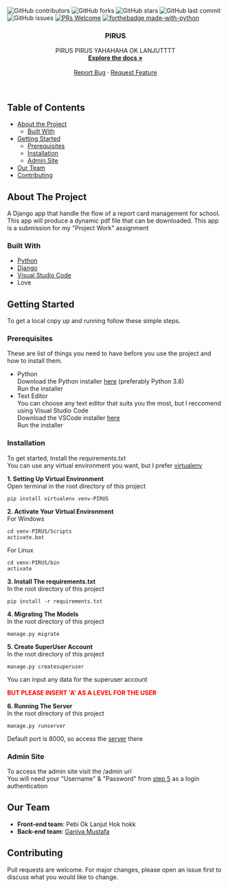 
![GitHub contributors](https://img.shields.io/github/contributors/GaniyaMustafa/PIRUS)
![GitHub forks](https://img.shields.io/github/forks/GaniyaMustafa/PIRUS?style=social)
![GitHub stars](https://img.shields.io/github/stars/GaniyaMustafa/PIRUS?style=social)
![GitHub last commit](https://img.shields.io/github/last-commit/GaniyaMustafa/PIRUS)
![GitHub issues](https://img.shields.io/github/issues/GaniyaMustafa/PIRUS)
[![PRs Welcome](https://img.shields.io/badge/PRs-welcome-brightgreen.svg?style=flat-square)](http://makeapullrequest.com)
[![forthebadge made-with-python](http://ForTheBadge.com/images/badges/made-with-python.svg)](https://www.python.org/)

<p align="center">
  <h3 align="center">PIRUS</h3>

  <p align="center">
    PIRUS PIRUS YAHAHAHA OK LANJUTTTT
    <br />
    <a href="https://github.com/GaniyaMustafa/PIRUS"><strong>Explore the docs »</strong></a>
    <br />
    <br />    
    <a href="https://github.com/GaniyaMustafa/PIRUS/issues">Report Bug</a>
    ·
    <a href="https://github.com/GaniyaMustafa/PIRUS/issues">Request Feature</a>
  </p>
</p><br>

<!-- TABLE OF CONTENTS -->
## Table of Contents

* [About the Project](#about-the-project)
  * [Built With](#built-with)
* [Getting Started](#getting-started)
  * [Prerequisites](#prerequisites)
  * [Installation](#installation)
  * [Admin Site](#admin-site)
* [Our Team](#our-team)
* [Contributing](#contributing)

<!-- ABOUT THE PROJECT -->
## About The Project

A Django app that handle the flow of a report card management for school. This app will produce a dynamic pdf file that can be downloaded. This app is a submission for my "Project Work" assignment

### Built With

* [Python](https://www.python.org/)
* [Django](https://www.djangoproject.com/)
* [Visual Studio Code](https://code.visualstudio.com/)
* Love

<!-- GETTING STARTED -->
## Getting Started

To get a local copy up and running follow these simple steps.

### Prerequisites

These are list of things you need to have before you use the project and how to install them.
* Python<br>
Download the Python installer [here](https://www.python.org/downloads/) (preferably Python 3.8)<br>
Run the installer
* Text Editor<br>
You can choose any text editor that suits you the most, but I reccomend using Visual Studio Code<br>
Download the VSCode installer [here](https://code.visualstudio.com/download)<br>
Run the installer

### Installation
To get started, Install the requirements.txt<br>
You can use any virtual environment you want, but I prefer [virtualenv](https://pypi.org/project/virtualenv/)

__1. Setting Up Virtual Environment__<br>
Open terminal in the root directory of this project
```
pip install virtualenv venv-PIRUS
```

__2. Activate Your Virtual Environment__<br>
For Windows
```
cd venv-PIRUS/Scripts
activate.bat
```
For Linux
```
cd venv-PIRUS/bin
activate
```

__3. Install The requirements.txt__<br>
In the root directory of this project
```
pip install -r requirements.txt
```

__4. Migrating The Models__<br>
In the root directory of this project
```
manage.py migrate
```

__5. Create SuperUser Account__<br>
In the root directory of this project
```
manage.py createsuperuser
```
You can input any data for the superuser account
<p style="color: red; font-weight: bold">BUT PLEASE INSERT 'A' AS A LEVEL FOR THE USER</p>

__6. Running The Server__<br>
In the root directory of this project
```
manage.py runserver
```
Default port is 8000, so access the [server](127.0.0.1:8000) there

### Admin Site
To access the admin site visit the /admin url<br>
You will need your "Username" & "Password" from [step 5](#installation) as a login authentication

## Our Team
* **Front-end team**: Pebi Ok Lanjut Hok hokk
* **Back-end team**: [Ganiya Mustafa](https://github.com/GaniyaMustafa)

## Contributing
Pull requests are welcome. For major changes, please open an issue first to discuss what you would like to change.

